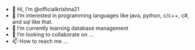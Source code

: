 - 👋 Hi, I’m @officialkrishna21
- 👀 I’m interested in programming languages like java, python, c/c++, c#, and sql like that.
- 🌱 I’m currently learning database management
- 💞️ I’m looking to collaborate on ...
- 📫 How to reach me ...

<!---
officialkrishna21/officialkrishna21 is a ✨ special ✨ repository because its `README.md` (this file) appears on your GitHub profile.
You can click the Preview link to take a look at your changes.
--->
